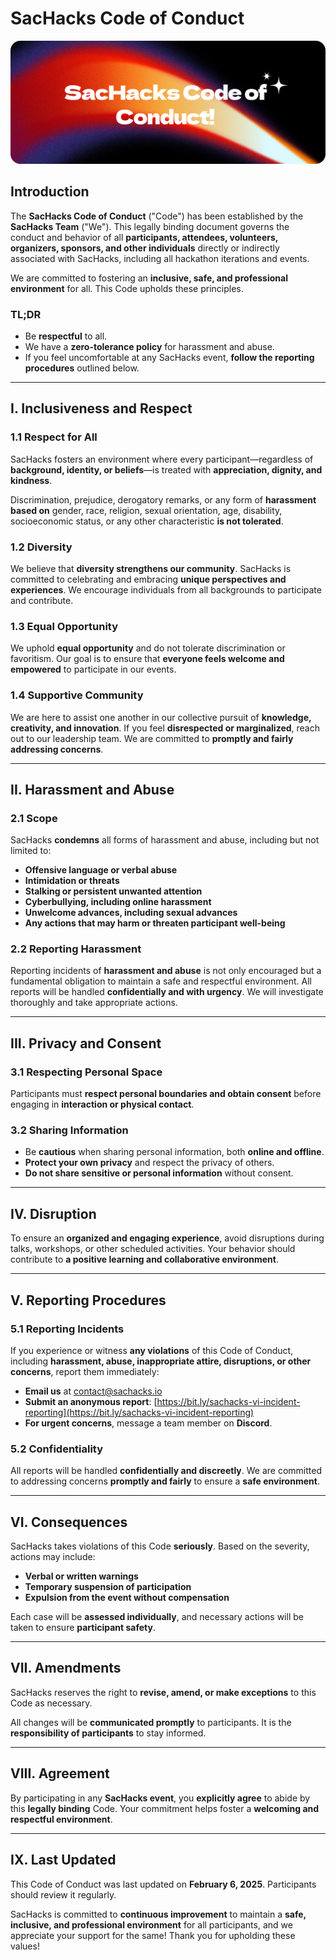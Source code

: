 # SacHacks Code of Conduct

![SacHacks Code of Conduct Banner](assets/code_banner.png)


## Introduction

The **SacHacks Code of Conduct** ("Code") has been established by the **SacHacks Team** ("We"). This legally binding document governs the conduct and behavior of all **participants, attendees, volunteers, organizers, sponsors, and other individuals** directly or indirectly associated with SacHacks, including all hackathon iterations and events.

We are committed to fostering an **inclusive, safe, and professional environment** for all. This Code upholds these principles.

### TL;DR
- Be **respectful** to all.
- We have a **zero-tolerance policy** for harassment and abuse.
- If you feel uncomfortable at any SacHacks event, **follow the reporting procedures** outlined below.

---
## I. Inclusiveness and Respect

### 1.1 Respect for All
SacHacks fosters an environment where every participant—regardless of **background, identity, or beliefs**—is treated with **appreciation, dignity, and kindness**. 

Discrimination, prejudice, derogatory remarks, or any form of **harassment based on** gender, race, religion, sexual orientation, age, disability, socioeconomic status, or any other characteristic **is not tolerated**.

### 1.2 Diversity
We believe that **diversity strengthens our community**. SacHacks is committed to celebrating and embracing **unique perspectives and experiences**. We encourage individuals from all backgrounds to participate and contribute.

### 1.3 Equal Opportunity
We uphold **equal opportunity** and do not tolerate discrimination or favoritism. Our goal is to ensure that **everyone feels welcome and empowered** to participate in our events.

### 1.4 Supportive Community
We are here to assist one another in our collective pursuit of **knowledge, creativity, and innovation**. If you feel **disrespected or marginalized**, reach out to our leadership team. We are committed to **promptly and fairly addressing concerns**.

---
## II. Harassment and Abuse

### 2.1 Scope
SacHacks **condemns** all forms of harassment and abuse, including but not limited to:
- **Offensive language or verbal abuse**
- **Intimidation or threats**
- **Stalking or persistent unwanted attention**
- **Cyberbullying, including online harassment**
- **Unwelcome advances, including sexual advances**
- **Any actions that may harm or threaten participant well-being**

### 2.2 Reporting Harassment
Reporting incidents of **harassment and abuse** is not only encouraged but a fundamental obligation to maintain a safe and respectful environment. All reports will be handled **confidentially and with urgency**. We will investigate thoroughly and take appropriate actions.

---
## III. Privacy and Consent

### 3.1 Respecting Personal Space
Participants must **respect personal boundaries and obtain consent** before engaging in **interaction or physical contact**.

### 3.2 Sharing Information
- Be **cautious** when sharing personal information, both **online and offline**.
- **Protect your own privacy** and respect the privacy of others.
- **Do not share sensitive or personal information** without consent.

---
## IV. Disruption
To ensure an **organized and engaging experience**, avoid disruptions during talks, workshops, or other scheduled activities. Your behavior should contribute to **a positive learning and collaborative environment**.

---
## V. Reporting Procedures

### 5.1 Reporting Incidents
If you experience or witness **any violations** of this Code of Conduct, including **harassment, abuse, inappropriate attire, disruptions, or other concerns**, report them immediately:

- **Email us** at [contact@sachacks.io](mailto:contact@sachacks.io)
- **Submit an anonymous report**: [https://bit.ly/sachacks-vi-incident-reporting](https://bit.ly/sachacks-vi-incident-reporting)
- **For urgent concerns**, message a team member on **Discord**.

### 5.2 Confidentiality
All reports will be handled **confidentially and discreetly**. We are committed to addressing concerns **promptly and fairly** to ensure a **safe environment**.

---
## VI. Consequences
SacHacks takes violations of this Code **seriously**. Based on the severity, actions may include:
- **Verbal or written warnings**
- **Temporary suspension of participation**
- **Expulsion from the event without compensation**

Each case will be **assessed individually**, and necessary actions will be taken to ensure **participant safety**.

---
## VII. Amendments
SacHacks reserves the right to **revise, amend, or make exceptions** to this Code as necessary. 

All changes will be **communicated promptly** to participants. It is the **responsibility of participants** to stay informed.

---
## VIII. Agreement
By participating in any **SacHacks event**, you **explicitly agree** to abide by this **legally binding** Code. Your commitment helps foster a **welcoming and respectful environment**.

---
## IX. Last Updated
This Code of Conduct was last updated on **February 6, 2025**. Participants should review it regularly.

SacHacks is committed to **continuous improvement** to maintain a **safe, inclusive, and professional environment** for all participants, and we appreciate your support for the same! Thank you for upholding these values!
